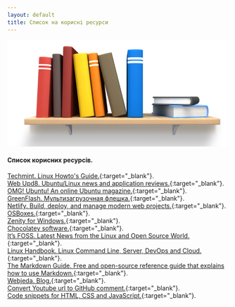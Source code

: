 ```yaml
---
layout: default
title: Список на корисні ресурси
---
```


![Library logo](/assets/img/library.png?style=head)  
#### Список корисних ресурсів.  
[Techmint. Linux Howto's Guide.](https://www.tecmint.com/ "Techmint. Linux Howto's Guide."){:target="_blank"}.  
[Web Upd8. Ubuntu/Linux news and application reviews.](http://www.webupd8.org/ "Web Upd8. Ubuntu/Linux news and application reviews."){:target="_blank"}.  
[OMG! Ubuntu! An online Ubuntu magazine.](http://www.omgubuntu.co.uk/ "OMG! Ubuntu! An online Ubuntu magazine."){:target="_blank"}.  
[GreenFlash. Мультизагрузочная флешка.](http://greenflash.su/ "GreenFlash. Мультизагрузочная флешка."){:target="_blank"}.  
[Netlify. Build, deploy, and manage modern web projects.](https://www.netlify.com/ "Netlify. Build, deploy, and manage modern web projects."){:target="_blank"}.  
[OSBoxes.](tps://www.osboxes.org/ "OSBoxes."){:target="_blank"}.  
[Zenity for Windows.](https://github.com/kvaps/zenity-windows/ "Zenity for Windows."){:target="_blank"}.  
[Chocolatey software.](https://chocolatey.org/ "Chocolatey software."){:target="_blank"}.  
[It’s FOSS. Latest News from the Linux and Open Source World.](https://itsfoss.com/ "It’s FOSS. Latest News from the Linux and Open Source World."){:target="_blank"}.  
[Linux Handbook. Linux Command Line, Server, DevOps and Cloud.](https://linuxhandbook.com/ "Linux Handbook. Linux Command Line, Server, DevOps and Cloud."){:target="_blank"}.  
[The Markdown Guide. Free and open-source reference guide that explains how to use Markdown.](https://www.markdownguide.org/ "The Markdown Guide. Free and open-source reference guide that explains how to use Markdown."){:target="_blank"}.  
[Webjeda. Blog.](https://blog.webjeda.com/ "Webjeda. Blog."){:target="_blank"}.  
[Convert Youtube url to GitHub comment.](http://embedyoutube.org/ "Convert Youtube url to GitHub comment."){:target="_blank"}.  
[Code snippets for HTML, CSS and JavaScript.](https://www.w3schools.com/howto/default.asp "Code snippets for HTML, CSS and JavaScript."){:target="_blank"}.  
  
